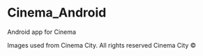 # Cinema_Android
Android app for Cinema



Images used from Cinema City.
All rights reserved Cinema City ©
